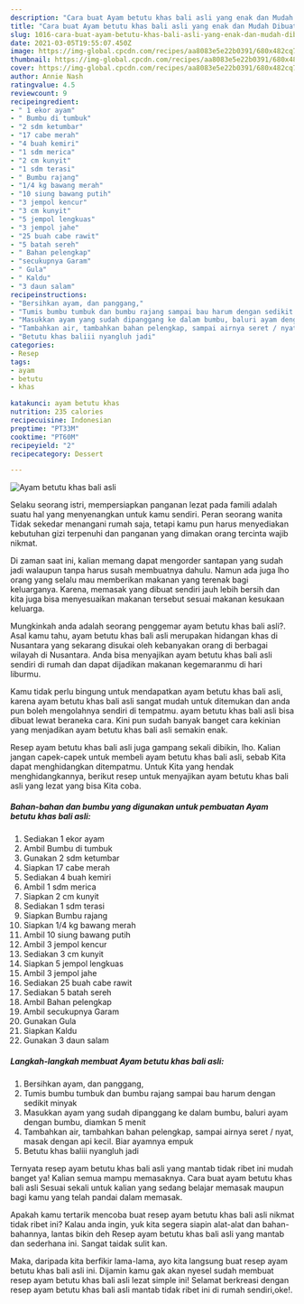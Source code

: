 ```yaml
---
description: "Cara buat Ayam betutu khas bali asli yang enak dan Mudah Dibuat"
title: "Cara buat Ayam betutu khas bali asli yang enak dan Mudah Dibuat"
slug: 1016-cara-buat-ayam-betutu-khas-bali-asli-yang-enak-dan-mudah-dibuat
date: 2021-03-05T19:55:07.450Z
image: https://img-global.cpcdn.com/recipes/aa8083e5e22b0391/680x482cq70/ayam-betutu-khas-bali-asli-foto-resep-utama.jpg
thumbnail: https://img-global.cpcdn.com/recipes/aa8083e5e22b0391/680x482cq70/ayam-betutu-khas-bali-asli-foto-resep-utama.jpg
cover: https://img-global.cpcdn.com/recipes/aa8083e5e22b0391/680x482cq70/ayam-betutu-khas-bali-asli-foto-resep-utama.jpg
author: Annie Nash
ratingvalue: 4.5
reviewcount: 9
recipeingredient:
- " 1 ekor ayam"
- " Bumbu di tumbuk"
- "2 sdm ketumbar"
- "17 cabe merah"
- "4 buah kemiri"
- "1 sdm merica"
- "2 cm kunyit"
- "1 sdm terasi"
- " Bumbu rajang"
- "1/4 kg bawang merah"
- "10 siung bawang putih"
- "3 jempol kencur"
- "3 cm kunyit"
- "5 jempol lengkuas"
- "3 jempol jahe"
- "25 buah cabe rawit"
- "5 batah sereh"
- " Bahan pelengkap"
- "secukupnya Garam"
- " Gula"
- " Kaldu"
- "3 daun salam"
recipeinstructions:
- "Bersihkan ayam, dan panggang,"
- "Tumis bumbu tumbuk dan bumbu rajang sampai bau harum dengan sedikit minyak"
- "Masukkan ayam yang sudah dipanggang ke dalam bumbu, baluri ayam dengan bumbu, diamkan 5 menit"
- "Tambahkan air, tambahkan bahan pelengkap, sampai airnya seret / nyat, masak dengan api kecil. Biar ayamnya empuk"
- "Betutu khas baliii nyangluh jadi"
categories:
- Resep
tags:
- ayam
- betutu
- khas

katakunci: ayam betutu khas 
nutrition: 235 calories
recipecuisine: Indonesian
preptime: "PT33M"
cooktime: "PT60M"
recipeyield: "2"
recipecategory: Dessert

---
```



![Ayam betutu khas bali asli](https://img-global.cpcdn.com/recipes/aa8083e5e22b0391/680x482cq70/ayam-betutu-khas-bali-asli-foto-resep-utama.jpg)

Selaku seorang istri, mempersiapkan panganan lezat pada famili adalah suatu hal yang menyenangkan untuk kamu sendiri. Peran seorang  wanita Tidak sekedar menangani rumah saja, tetapi kamu pun harus menyediakan kebutuhan gizi terpenuhi dan panganan yang dimakan orang tercinta wajib nikmat.

Di zaman  saat ini, kalian memang dapat mengorder santapan yang sudah jadi walaupun tanpa harus susah membuatnya dahulu. Namun ada juga lho orang yang selalu mau memberikan makanan yang terenak bagi keluarganya. Karena, memasak yang dibuat sendiri jauh lebih bersih dan kita juga bisa menyesuaikan makanan tersebut sesuai makanan kesukaan keluarga. 



Mungkinkah anda adalah seorang penggemar ayam betutu khas bali asli?. Asal kamu tahu, ayam betutu khas bali asli merupakan hidangan khas di Nusantara yang sekarang disukai oleh kebanyakan orang di berbagai wilayah di Nusantara. Anda bisa menyajikan ayam betutu khas bali asli sendiri di rumah dan dapat dijadikan makanan kegemaranmu di hari liburmu.

Kamu tidak perlu bingung untuk mendapatkan ayam betutu khas bali asli, karena ayam betutu khas bali asli sangat mudah untuk ditemukan dan anda pun boleh mengolahnya sendiri di tempatmu. ayam betutu khas bali asli bisa dibuat lewat beraneka cara. Kini pun sudah banyak banget cara kekinian yang menjadikan ayam betutu khas bali asli semakin enak.

Resep ayam betutu khas bali asli juga gampang sekali dibikin, lho. Kalian jangan capek-capek untuk membeli ayam betutu khas bali asli, sebab Kita dapat menghidangkan ditempatmu. Untuk Kita yang hendak menghidangkannya, berikut resep untuk menyajikan ayam betutu khas bali asli yang lezat yang bisa Kita coba.

<!--inarticleads1-->

##### Bahan-bahan dan bumbu yang digunakan untuk pembuatan Ayam betutu khas bali asli:

1. Sediakan  1 ekor ayam
1. Ambil  Bumbu di tumbuk
1. Gunakan 2 sdm ketumbar
1. Siapkan 17 cabe merah
1. Sediakan 4 buah kemiri
1. Ambil 1 sdm merica
1. Siapkan 2 cm kunyit
1. Sediakan 1 sdm terasi
1. Siapkan  Bumbu rajang
1. Siapkan 1/4 kg bawang merah
1. Ambil 10 siung bawang putih
1. Ambil 3 jempol kencur
1. Sediakan 3 cm kunyit
1. Siapkan 5 jempol lengkuas
1. Ambil 3 jempol jahe
1. Sediakan 25 buah cabe rawit
1. Sediakan 5 batah sereh
1. Ambil  Bahan pelengkap
1. Ambil secukupnya Garam
1. Gunakan  Gula
1. Siapkan  Kaldu
1. Gunakan 3 daun salam




<!--inarticleads2-->

##### Langkah-langkah membuat Ayam betutu khas bali asli:

1. Bersihkan ayam, dan panggang,
1. Tumis bumbu tumbuk dan bumbu rajang sampai bau harum dengan sedikit minyak
1. Masukkan ayam yang sudah dipanggang ke dalam bumbu, baluri ayam dengan bumbu, diamkan 5 menit
1. Tambahkan air, tambahkan bahan pelengkap, sampai airnya seret / nyat, masak dengan api kecil. Biar ayamnya empuk
1. Betutu khas baliii nyangluh jadi




Ternyata resep ayam betutu khas bali asli yang mantab tidak ribet ini mudah banget ya! Kalian semua mampu memasaknya. Cara buat ayam betutu khas bali asli Sesuai sekali untuk kalian yang sedang belajar memasak maupun bagi kamu yang telah pandai dalam memasak.

Apakah kamu tertarik mencoba buat resep ayam betutu khas bali asli nikmat tidak ribet ini? Kalau anda ingin, yuk kita segera siapin alat-alat dan bahan-bahannya, lantas bikin deh Resep ayam betutu khas bali asli yang mantab dan sederhana ini. Sangat taidak sulit kan. 

Maka, daripada kita berfikir lama-lama, ayo kita langsung buat resep ayam betutu khas bali asli ini. Dijamin kamu gak akan nyesel sudah membuat resep ayam betutu khas bali asli lezat simple ini! Selamat berkreasi dengan resep ayam betutu khas bali asli mantab tidak ribet ini di rumah sendiri,oke!.


